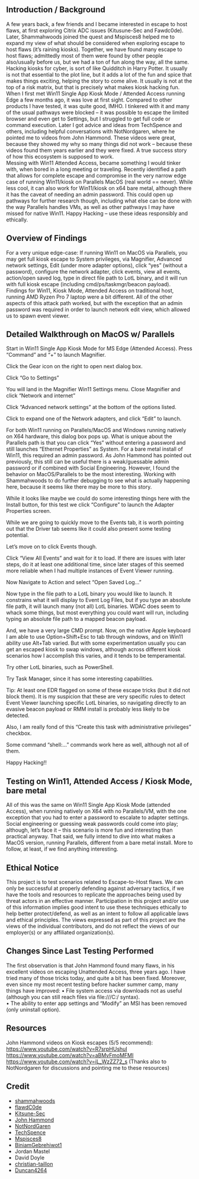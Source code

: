 ## Introduction / Background
A few years back, a few friends and I became interested in escape to host flaws, at first exploring Citrix ADC issues (Kitusune-Sec and Fawdc0de). Later, Shammahwoods joined the quest and Mspisces8 helped me to expand my view of what should be considered when exploring escape to host flaws (it’s raining kiosks).  Together, we have found many escape to host flaws; admittedly most of them were found by other people also/usually before us, but we had a ton of fun along the way, all the same.  
Hacking kiosks for cyber, is sort of like Quidditch in Harry Potter.  It usually is not that essential to the plot line, but it adds a lot of the fun and spice that makes things exciting, helping the story to come alive.  It usually is not at the top of a risk matrix, but that is precisely what makes kiosk hacking fun.  
When I first met Win11 Single App Kiosk Mode / Attended Access running Edge a few months ago, it was love at first sight.  Compared to other products I have tested, it was quite good, IMHO.  I tinkered with it and many of the usual pathways were blocked – it was possible to escape the limited browser and even get to Settings, but I struggled to get full code or command execution.  Later I got advice and ideas from TechSpence and others, including helpful conversations with NotNordgaren, where he pointed me to videos from John Hammond.  These videos were great, because they showed my why so many things did not work – because these videos found them years earlier and they were fixed.  A true success story of how this ecosystem is supposed to work.  
Messing with Win11 Attended Access, became something I would tinker with, when bored in a long meeting or traveling.  Recently identified a path that allows for complete escape and compromise in the very narrow edge case of running Win11/kiosk on Parallels MacOS (real world == never).  While less cool, it can also work for Win11/kiosk on x64 bare metal, although there it has the caveat of needing an admin password.  This could open up pathways for further research though, including what else can be done with the way Parallels handles VMs, as well as other pathways I may have missed for native Win11.
Happy Hacking – use these ideas responsibly and ethically.  

## Overview of Findings
For a very unique edge-case:  If running Win11 on MacOS via Parallels, you may get full kiosk escape to System privileges, via Magnifier, Advanced network settings, Edit (under more adapter options), click “yes” (without a password), configure the network adapter, click events, view all events, action/open saved log, type in direct file path to LotL binary, and it will run with full kiosk escape (including cmd/ps/taskmgr/beacon payload). 
Findings for Win11, Kiosk Mode, Attended Access on traditional host, running AMD Ryzen Pro 7 laptop were a bit different. All of the other aspects of this attack path worked, but with the exception that an admin password was required in order to launch network edit view, which allowed us to spawn event viewer. 

## Detailed Walkthrough on MacOS w/ Parallels
Start in Win11 Single App Kiosk Mode for MS Edge (Attended Access).
Press “Command” and “+” to launch Magnifier.
 
Click the Gear icon on the right to open next dialog box.
 
Click “Go to Settings”
 
You will land in the Magnifier Win11 Settings menu.  Close Magnifier and click “Network and internet”
 
Click “Advanced network settings” at the bottom of the options listed.
 
Click to expand one of the Network adapters, and click “Edit” to launch.
 
For both Win11 running on Parallels/MacOS and Windows running natively on X64 hardware, this dialog box pops up.  What is unique about the Parallels path is that you can click “Yes” without entering a password and still launches “Ethernet Properties” as System. For a bare metal install of Win11, this required an admin password.  As John Hammond has pointed out previously, this still can be useful there is a weak/guessable admin password or if combined with Social Engineering.  However, I found the behavior on MacOS/Parallels to be the most interesting.  Working with Shammahwoods to do further debugging to see what is actually happening here, because it seems like there may be more to this story.  
 
While it looks like maybe we could do some interesting things here with the Install button, for this test we click “Configure” to launch the Adapter Properties screen.
 
While we are going to quickly move to the Events tab, it is worth pointing out that the Driver tab seems like it could also present some testing potential.
 
Let’s move on to click Events though.
 
Click “View All Events” and wait for it to load. If there are issues with later steps, do it at least one additional time, since later stages of this seemed more reliable when I had multiple instances of Event Viewer running. 
 
Now Navigate to Action and select “Open Saved Log…” 
 
Now type in the file path to a LotL binary you would like to launch. It constrains what it will display to Event Log Files, but if you type an absolute file path, it will launch many (not all) LotL binaries.  WDAC does seem to whack some things, but most everything you could want will run, including typing an absolute file path to a mapped beacon payload.  
 
And, we have a very large CMD prompt.  Now, on the native Apple keyboard I am able to use Option+Shift+Esc to tab through windows, and on Win11 ability use Alt+Tab varied. But with some experimentation usually you can get an escaped kiosk to swap windows, although across different kiosk scenarios how I accomplish this varies, and it tends to be temperamental.  
 
Try other LotL binaries, such as PowerShell.
 
Try Task Manager, since it has some interesting capabilities.
 
Tip: At least one EDR flagged on some of these escape tricks (but it did not block them). It is my suspicion that these are very specific rules to detect Event Viewer launching specific LotL binaries, so navigating directly to an evasive beacon payload or RMM install is probably less likely to be detected. 
 
Also, I am really fond of this “Create this task with administrative privileges” checkbox.  
 
Some command “shell:…” commands work here as well, although not all of them.
 
Happy Hacking!!  

## Testing on Win11, Attended Access / Kiosk Mode, bare metal
All of this was the same on Win11 Single App Kiosk Mode (attended Access), when running natively on X64 with no Parallels/VM, with the one exception that you had to enter a password to escalate to adapter settings.  Social engineering or guessing weak passwords could come into play; although, let’s face it – this scenario is more fun and interesting than practical anyway.  That said, we fully intend to dive into what makes a MacOS version, running Parallels, different from a bare metal install.  More to follow, at least, if we find anything interesting.  

## Ethical Notice
This project is to test scenarios related to Escape-to-Host flaws.  We can only be successful at properly defending against adversary tactics, if we have the tools and resources to replicate the approaches being used by threat actors in an effective manner. Participation in this project and/or use of this information implies good intent to use these techniques ethically to help better protect/defend, as well as an intent to follow all applicable laws and ethical principles. The views expressed as part of this project are the views of the individual contributors, and do not reflect the views of our employer(s) or any affiliated organization(s).  

## Changes Since Last Testing Performed 
The first observation is that John Hammond found many flaws, in his excellent videos on escaping Unattended Access, three years ago.  I have tried many of those tricks today, and quite a bit has been fixed.  Moreover, even since my most recent testing before hacker summer camp, many things have improved:
•	File system access via downloads not as useful (although you can still reach files via file:///C:/ syntax).  
•	The ability to enter app settings and “Modify” an MSI has been removed (only uninstall option).

## Resources 
John Hammond videos on Kiosk escapes (5/5 recommend):
https://www.youtube.com/watch?v=R7srpHUshuI
https://www.youtube.com/watch?v=aBMvFmoMFMI
https://www.youtube.com/watch?v=iL_WzZZ72_s
(Thanks also to NotNordgaren for discussions and pointing me to these resources)

## Credit
- [shammahwoods](https://github.com/shammahwoods)
- [flawdC0de](https://github.com/flawdC0de)
- [Kitsune-Sec](https://github.com/Kitsune-Sec)
- [John Hammond](https://github.com/JohnHammond)
- [NotNordGaren](https://x.com/NotNordgaren)
- [TechSpence](https://github.com/techspence)
- [Mspisces8](https://x.com/mspisces8)
- [BiniamGebrehiwot1](https://github.com/BiniamGebrehiwot1)
- Jordan Mastel
- David Doyle
- [christian-taillon](https://github.com/christian-taillon)
- [Duncan4264](https://github.com/Duncan4264)
